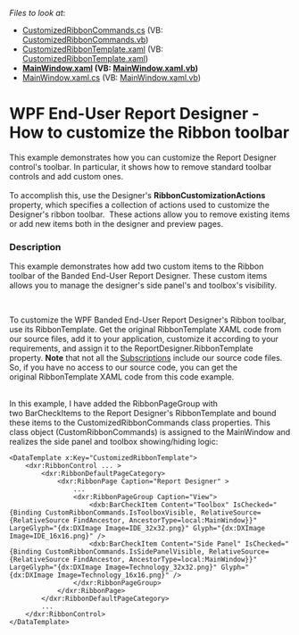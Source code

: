<!-- default file list -->
*Files to look at*:

* [CustomizedRibbonCommands.cs](./CS/WpfReportDesigner/CustomizedRibbonCommands.cs) (VB: [CustomizedRibbonCommands.vb](./VB/WpfReportDesigner/CustomizedRibbonCommands.vb))
* [CustomizedRibbonTemplate.xaml](./CS/WpfReportDesigner/CustomizedRibbonTemplate.xaml) (VB: [CustomizedRibbonTemplate.xaml](./VB/WpfReportDesigner/CustomizedRibbonTemplate.xaml))
* **[MainWindow.xaml](./CS/WpfReportDesigner/MainWindow.xaml) (VB: [MainWindow.xaml.vb](./VB/WpfReportDesigner/MainWindow.xaml.vb))**
* [MainWindow.xaml.cs](./CS/WpfReportDesigner/MainWindow.xaml.cs) (VB: [MainWindow.xaml.vb](./VB/WpfReportDesigner/MainWindow.xaml.vb))
<!-- default file list end -->
# WPF End-User Report Designer - How to customize the Ribbon toolbar


<p>This example demonstrates how you can customize the Report Designer control's toolbar. In particular, it shows how to remove standard toolbar controls and add custom ones. <br><br>To accomplish this, use the Designer's <strong>RibbonCustomizationActions</strong> property, which specifies a collection of actions used to customize the Designer's ribbon toolbar.  These actions allow you to remove existing items or add new items both in the designer and preview pages.</p>


<h3>Description</h3>

<p>This example demonstrates how add two custom items to the&nbsp;Ribbon toolbar of the&nbsp;Banded End-User Report Designer. These custom items allows you to manage the designer's side panel's and toolbox's visibility.</p>
<p>&nbsp;</p>
<p>To customize the WPF&nbsp;Banded End-User Report Designer's Ribbon toolbar, use its RibbonTemplate. Get the original&nbsp;RibbonTemplate XAML code from our source files,&nbsp;add it to your application, customize it according to your requirements, and assign it to the ReportDesigner.RibbonTemplate property.&nbsp;<strong>Note</strong>&nbsp;that&nbsp;not all the&nbsp;<a href="https://www.devexpress.com/Subscriptions/">Subscriptions</a>&nbsp;include&nbsp;our&nbsp;source code files. So, if you have no access to our source code, you can get the original&nbsp;RibbonTemplate XAML code from this code example.</p>
<p><br>In this example, I have added the&nbsp;RibbonPageGroup with two&nbsp;BarCheckItems to the&nbsp;Report Designer's RibbonTemplate and bound these items&nbsp;to the&nbsp;CustomizedRibbonCommands class properties. This class object (CustomRibbonCommands) is assigned to the MainWindow and realizes the side panel and toolbox showing/hiding logic:</p>
<code lang="xaml">&lt;DataTemplate x:Key="CustomizedRibbonTemplate"&gt;
    &lt;dxr:RibbonControl ... &gt;
        &lt;dxr:RibbonDefaultPageCategory&gt;
            &lt;dxr:RibbonPage Caption="Report Designer" &gt;
                ...
                &lt;dxr:RibbonPageGroup Caption="View"&gt;
                    &lt;dxb:BarCheckItem Content="Toolbox" IsChecked="{Binding CustomRibbonCommands.IsToolboxVisible, RelativeSource={RelativeSource FindAncestor, AncestorType=local:MainWindow}}" LargeGlyph="{dx:DXImage Image=IDE_32x32.png}" Glyph="{dx:DXImage Image=IDE_16x16.png}" /&gt;
                    &lt;dxb:BarCheckItem Content="Side Panel" IsChecked="{Binding CustomRibbonCommands.IsSidePanelVisible, RelativeSource={RelativeSource FindAncestor, AncestorType=local:MainWindow}}" LargeGlyph="{dx:DXImage Image=Technology_32x32.png}" Glyph="{dx:DXImage Image=Technology_16x16.png}" /&gt;
                &lt;/dxr:RibbonPageGroup&gt;
            &lt;/dxr:RibbonPage&gt;
        &lt;/dxr:RibbonDefaultPageCategory&gt;
        ...
    &lt;/dxr:RibbonControl&gt;
&lt;/DataTemplate&gt;</code>

<br/>


